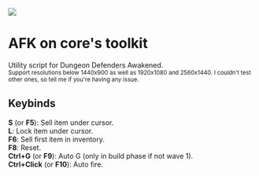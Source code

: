 
![](https://i.imgur.com/lVafsDN.png)
# AFK on core's toolkit  
Utility script for Dungeon Defenders Awakened.  
<sub>Support resolutions below 1440x900 as well as 1920x1080 and 2560x1440. I couldn't test other ones, so tell me if you're having any issue.  </sub>
## Keybinds
**S** (or **F5**): Sell item under cursor.  
**L**: Lock item under cursor.  
**F6**: Sell first item in inventory.  
**F8**: Reset.  
**Ctrl+G** (or **F9**): Auto G (only in build phase if not wave 1).  
**Ctrl+Click** (or **F10**): Auto fire.  
